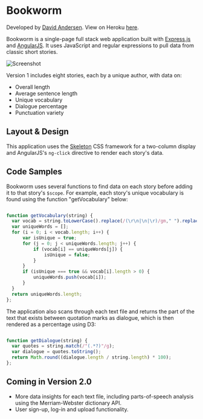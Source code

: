 # Bookworm

Developed by [David Andersen](http://david-andersen.me). View on Heroku [here](http://bookworm-data-insights.herokuapp.com/).

Bookworm is a single-page full stack web application built with [Express.js](http://expressjs.com/) and [AngularJS](https://angularjs.org/). It uses JavaScript and regular expressions to pull data from classic short stories.

![Screenshot](/readme_images/bookworm.png)

Version 1 includes eight stories, each by a unique author, with data on:

* Overall length
* Average sentence length
* Unique vocabulary
* Dialogue percentage
* Punctuation variety

## Layout & Design

This application uses the [Skeleton](http://getskeleton.com/) CSS framework for a two-column display and AngularJS's ``` ng-click ``` directive to render each story's data.

## Code Samples

Bookworm uses several functions to find data on each story before adding it to that story's ``` $scope ```. For example, each story's unique vocabulary is found using the function "getVocabulary" below:

```javascript

function getVocabulary(string) {
  var vocab = string.toLowerCase().replace(/(\r\n|\n|\r)/gm," ").replace(/["!.:;,?-]/g, "").split(" ");
  var uniqueWords = [];
  for (i = 0; i < vocab.length; i++) {
      var isUnique = true;
      for (j = 0; j < uniqueWords.length; j++) {
          if (vocab[i] == uniqueWords[j]) {
              isUnique = false;
          }
      }
      if (isUnique === true && vocab[i].length > 0) {
          uniqueWords.push(vocab[i]);
      }
  }
  return uniqueWords.length;
};

```

The application also scans through each text file and returns the part of the text that exists between quotation marks as dialogue, which is then rendered as a percentage using D3:

```javascript   

function getDialogue(string) {
  var quotes = string.match(/"(.*?)"/g);
  var dialogue = quotes.toString();
  return Math.round((dialogue.length / string.length) * 100);
};

```

## Coming in Version 2.0

* More data insights for each text file, including parts-of-speech analysis using the Merriam-Webster dictionary API.
* User sign-up, log-in and upload functionality.
